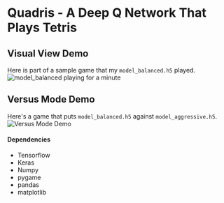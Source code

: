 # Quadris - A Deep Q Network That Plays Tetris

## Visual View Demo
Here is part of a sample game that my `model_balanced.h5` played.
![model_balanced playing for a minute](./sp_sample.gif)


## Versus Mode Demo
Here's a game that puts `model_balanced.h5` against `model_aggressive.h5`.
![Versus Mode Demo](./vs_sample.gif)


#### Dependencies
- Tensorflow
- Keras
- Numpy
- pygame
- pandas
- matplotlib
